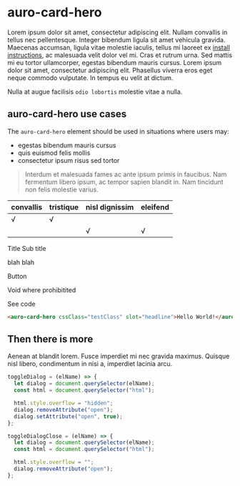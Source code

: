 # auro-card-hero

Lorem ipsum dolor sit amet, consectetur adipiscing elit. Nullam convallis in tellus nec pellentesque. Integer bibendum ligula sit amet vehicula gravida. Maecenas accumsan, ligula vitae molestie iaculis, tellus mi laoreet ex [install instructions](https://auro.alaskaair.com/components/auro/button/install), ac malesuada velit dolor vel mi. Cras et rutrum urna. Sed mattis mi eu tortor ullamcorper, egestas bibendum mauris cursus. Lorem ipsum dolor sit amet, consectetur adipiscing elit. Phasellus viverra eros eget neque commodo vulputate. In tempus eu velit at dictum.

Nulla at augue facilisis `odio lobortis` molestie vitae a nulla.

## auro-card-hero use cases

The `auro-card-hero` element should be used in situations where users may:

- egestas bibendum mauris cursus
- quis euismod felis mollis
- consectetur ipsum risus sed tortor

> Interdum et malesuada fames ac ante ipsum primis in faucibus. Nam fermentum libero ipsum, ac tempor sapien blandit in. Nam tincidunt non felis molestie varius.

| convallis | tristique | nisl dignissim | eleifend |
| --------- | --------- | -------------- | -------- |
| √         | √         |                |          |
|           |           | √              | √        |

<div class="exampleWrapper">
  <auro-card-hero cssClass="testClass">
    <auro-header slot="title">Title</auro-header>
    <auro-header slot="subtitle" level="5" display="400">Sub title</auro-header>
    <img />
    <p>blah blah</p>
    <auro-button slot="button">Button</auro-button>
    <p slot="fine-print">Void where prohibitited</p>
  </auro-card-hero>
</div>

<auro-accordion lowProfile justifyRight>
  <span slot="trigger">See code</span>

```html
<auro-card-hero cssClass="testClass" slot="headline">Hello World!</auro-card-hero>
```

</auro-accordion>

## Then there is more

Aenean at blandit lorem. Fusce imperdiet mi nec gravida maximus. Quisque nisl libero, condimentum in nisi a, imperdiet lacinia arcu.

```javascript
toggleDialog = (elName) => {
  let dialog = document.querySelector(elName);
  const html = document.querySelector("html");

  html.style.overflow = "hidden";
  dialog.removeAttribute("open");
  dialog.setAttribute("open", true);
};

toggleDialogClose = (elName) => {
  let dialog = document.querySelector(elName);
  const html = document.querySelector("html");

  html.style.overflow = "";
  dialog.removeAttribute("open");
};
```
